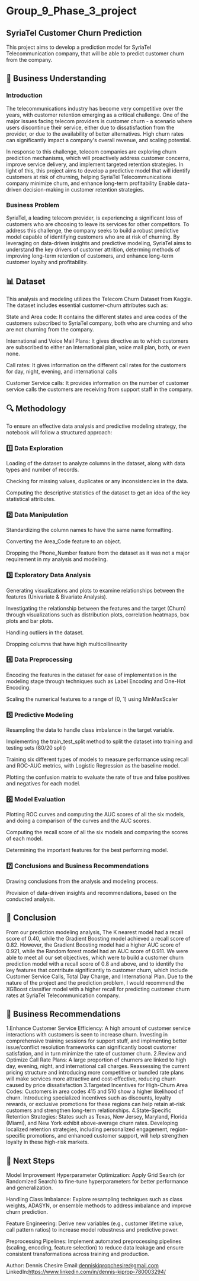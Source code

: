 # Group_9_Phase_3_project
## SyriaTel Customer Churn Prediction

This project aims to develop a prediction model for SyriaTel Telecommunication company, that will be able to predict customer churn from the company.

## 💼 Business Understanding

### Introduction

The telecommunications industry has become very competitive over the years, with customer retention emerging as a critical challenge. One of the major issues facing telecom providers is customer churn - a scenario where users discontinue their service, either due to dissatisfaction from the provider, or due to the availability of better alternatives. High churn rates can significantly impact a company's overall revenue, and scaling potential.

In response to this challenge, telecom companies are exploring churn prediction mechanisms, which will proactively address customer concerns, improve service delivery, and implement targeted retention strategies. In light of this, this project aims to develop a predictive model that will identify customers at risk of churning, helping SyriaTel Telecommunications company minimize churn, and enhance long-term profitability Enable data-driven decision-making in customer retention strategies.

### Business Problem

SyriaTel, a leading telecom provider, is experiencing a significant loss of customers who are choosing to leave its services for other competitors. To address this challenge, the company seeks to build a robust predictive model capable of identifying customers who are at risk of churning. By leveraging on data-driven insights and predictive modeling, SyriaTel aims to understand the key drivers of customer attrition, determing methods of improving long-term retention of customers, and enhance long-term customer loyalty and profitability.

## 📊 Dataset
This analysis and modeling utilizes the Telecom Churn Dataset from Kaggle. The dataset includes essential customer-churn attributes such as:

State and Area code: It contains the different states and area codes of the customers subscribed to SyriaTel company, both who are churning and who are not churning from the company.

International and Voice Mail Plans: It gives directive as to which customers are subscribed to either an International plan, voice mail plan, both, or even none.

Call rates: It gives information on the different call rates for the customers for day, night, evening, and international calls

Customer Service calls: It provides information on the number of customer service calls the customers are receiving from support staff in the company.

## 🔍 Methodology
To ensure an effective data analysis and predictive modeling strategy, the notebook will follow a structured approach:
### 1️⃣ Data Exploration
Loading of the dataset to analyze columns in the dataset, along with data types and number of records.

Checking for missing values, duplicates or any inconsistencies in the data.

Computing the descriptive statistics of the dataset to get an idea of the key statistical attributes.

### 2️⃣ Data Manipulation
Standardizing the column names to have the same name formatting.

Converting the Area_Code feature to an object.

Dropping the Phone_Number feature from the dataset as it was not a major requirement in my analysis and modeling.

### 3️⃣ Exploratory Data Analysis
Generating visualizations and plots to examine relationships between the features (Univariate & Bivariate Analysis).

Investigating the relationship between the features and the target (Churn) through visualizations such as distribution plots, correlation heatmaps, box plots and bar plots.

Handling outliers in the dataset.

Dropping columns that have high multicollinearity

### 4️⃣ Data Preprocessing
Encoding the features in the dataset for ease of implementation in the modeling stage through techniques such as Label Encoding and One-Hot Encoding.

Scaling the numerical features to a range of (0, 1) using MinMaxScaler

### 5️⃣ Predictive Modeling
Resampling the data to handle class imbalance in the target variable.

Implementing the train_test_split method to split the dataset into training and testing sets (80/20 split)

Training six different types of models to measure performance using recall and ROC-AUC metrics, with Logistic Regression as the baseline model.

Plotting the confusion matrix to evaluate the rate of true and false positives and negatives for each model.

### 6️⃣ Model Evaluation
Plotting ROC curves and computing the AUC scores of all the six models, and doing a comparison of the curves and the AUC scores.

Computing the recall score of all the six models and comparing the scores of each model.

Determining the important features for the best performing model.

### 7️⃣ Conclusions and Business Recommendations
Drawing conclusions from the analysis and modeling process.

Provision of data-driven insights and recommendations, based on the conducted analysis.

## 📝 Conclusion
From our prediction modeling analysis, The K nearest model had a recall score of 0.40, while the Gradient Boosting model achieved a recall score of 0.82. However, the Gradient Boosting model had a higher AUC score of 0.921, while the Random forest model had an AUC score of 0.911. We were able to meet all our set objectives, which were to build a customer churn prediction model with a recall score of 0.8 and above, and to identify the key features that contribute significantly to customer churn, which include Customer Service Calls, Total Day Charge, and International Plan. Due to the nature of the project and the prediction problem, I would recommend the XGBoost classifier model with a higher recall for predicting customer churn rates at SyriaTel Telecommunication company.

## 💼 Business Recommendations
1.Enhance Customer Service Efficiency: A high amount of customer service interactions with customers is seen to increase churn. Investing in comprehensive training sessions for support stuff, and implmenting better issue/conflict resolution frameworks can significantly boost customer satisfation, and in turn minimize the rate of customer churn.
2.Review and Optimize Call Rate Plans: A large proportion of churners are linked to high day, evening, night, and international call charges. Reassessing the current pricing structure and introducing more competitive or bundled rate plans will make services more attractive and cost-effective, reducing churn caused by price dissatisfaction
3.Targeted Incentives for High-Churn Area Codes: Customers in area codes 415 and 510 show a higher likelihood of churn. Introducing specialized incentives such as discounts, loyalty rewards, or exclusive promotions for these regions can help retain at-risk customers and strengthen long-term relationships.
4.State-Specific Retention Strategies: States such as Texas, New Jersey, Maryland, Florida (Miami), and New York exhibit above-average churn rates. Developing localized retention strategies, including personalized engagement, region-specific promotions, and enhanced customer support, will help strengthen loyalty in these high-risk markets.

## 📶 Next Steps
Model Improvement
Hyperparameter Optimization: Apply Grid Search (or Randomized Search) to fine-tune hyperparameters for better performance and generalization.

Handling Class Imbalance: Explore resampling techniques such as class weights, ADASYN, or ensemble methods to address imbalance and improve churn prediction.

Feature Engineering: Derive new variables (e.g., customer lifetime value, call pattern ratios) to increase model robustness and predictive power.

Preprocessing Pipelines: Implement automated preprocessing pipelines (scaling, encoding, feature selection) to reduce data leakage and ensure consistent transformations across training and production.

Author: Dennis Chesire
Email:denniskipropchesire@gmail.com
LinkedIn:https://www.linkedin.com/in/dennis-kiprop-780003294/
